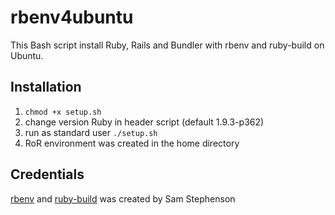 rbenv4ubuntu
============

This Bash script install Ruby, Rails and Bundler with rbenv and ruby-build on Ubuntu.


Installation
------------
1. `chmod +x setup.sh`
2. change version Ruby in header script (default 1.9.3-p362)
3. run as standard user `./setup.sh`
4. RoR environment was created in the home directory

Credentials
-----------
[rbenv](https://github.com/sstephenson/rbenv "rbenv") and [ruby-build](https://github.com/sstephenson/ruby-build "ruby-build") was created by Sam Stephenson
